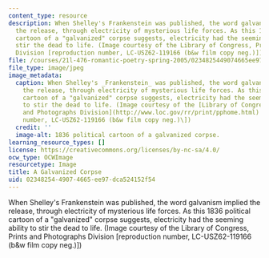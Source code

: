 ```yaml
---
content_type: resource
description: When Shelley's Frankenstein was published, the word galvanism implied
  the release, through electricity of mysterious life forces. As this 1836 political
  cartoon of a "galvanized" corpse suggests, electricity had the seeming ability to
  stir the dead to life. (Image courtesy of the Library of Congress, Prints and Photographs
  Division [reproduction number, LC-USZ62-119166 (b&w film copy neg.)])
file: /courses/21l-476-romantic-poetry-spring-2005/0234825449074665ee97dca524152f54_21l-476s05.jpg
file_type: image/jpeg
image_metadata:
  caption: When Shelley's _Frankenstein_ was published, the word galvanism implied
    the release, through electricity of mysterious life forces. As this 1836 political
    cartoon of a "galvanized" corpse suggests, electricity had the seeming ability
    to stir the dead to life. (Image courtesy of the [Library of Congress, Prints
    and Photographs Division](http://www.loc.gov/rr/print/pphome.html) \[reproduction
    number, LC-USZ62-119166 (b&w film copy neg.)\])
  credit: ''
  image-alt: 1836 political cartoon of a galvanized corpse.
learning_resource_types: []
license: https://creativecommons.org/licenses/by-nc-sa/4.0/
ocw_type: OCWImage
resourcetype: Image
title: A Galvanized Corpse
uid: 02348254-4907-4665-ee97-dca524152f54
---
```

When Shelley's Frankenstein was published, the word galvanism implied the release, through electricity of mysterious life forces. As this 1836 political cartoon of a "galvanized" corpse suggests, electricity had the seeming ability to stir the dead to life. (Image courtesy of the Library of Congress, Prints and Photographs Division [reproduction number, LC-USZ62-119166 (b&w film copy neg.)])